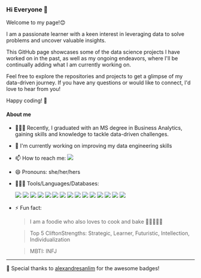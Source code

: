 ### Hi Everyone 👋 

Welcome to my page!😊 

I am a passionate learner with a keen interest in leveraging data to solve problems and uncover valuable insights.

This GitHub page showcases some of the data science projects I have worked on in the past, as well as my ongoing endeavors, where I'll be continually adding what I am currently working on.

Feel free to explore the repositories and projects to get a glimpse of my data-driven journey. If you have any questions or would like to connect, I'd love to hear from you!

Happy coding! 🚀

#### About me
- 👩🏻‍🎓 Recently, I graduated with an MS degree in Business Analytics, gaining skills and knowledge to tackle data-driven challenges.
- 🌱 I'm currently working on improving my data engineering skills
- 📫 How to reach me: [![](https://img.shields.io/badge/LinkedIn-0077B5?style=for-the-badge&logo=linkedin&logoColor=white)](https://www.linkedin.com/in/xyzsherry/)
- 😄 Pronouns: she/her/hers
- 👩🏻‍💻 Tools/Languages/Databases:
  
     ![](https://img.shields.io/badge/Python-FFD43B?style=for-the-badge&logo=python&logoColor=blue)
     ![](https://img.shields.io/badge/Numpy-777BB4?style=for-the-badge&logo=numpy&logoColor=white)
     ![](https://img.shields.io/badge/Pandas-2C2D72?style=for-the-badge&logo=pandas&logoColor=white)
     ![](https://img.shields.io/badge/R-276DC3?style=for-the-badge&logo=r&logoColor=white)
     ![](https://img.shields.io/badge/scikit_learn-F7931E?style=for-the-badge&logo=scikit-learn&logoColor=white)
     ![](https://img.shields.io/badge/TensorFlow-FF6F00?style=for-the-badge&logo=TensorFlow&logoColor=white)
     ![](https://img.shields.io/badge/Keras-D00000?style=for-the-badge&logo=Keras&logoColor=white)
     ![](https://img.shields.io/badge/Apache_Spark-FFFFFF?style=for-the-badge&logo=apachespark&logoColor=#E35A16)
     ![](https://img.shields.io/badge/Tableau-E97627?style=for-the-badge&logo=Tableau&logoColor=white)
     ![](https://img.shields.io/badge/PowerBI-F2C811?style=for-the-badge&logo=Power%20BI&logoColor=white)
     ![](https://img.shields.io/badge/MySQL-005C84?style=for-the-badge&logo=mysql&logoColor=white)
     ![](https://img.shields.io/badge/dbeaver-382923?style=for-the-badge&logo=dbeaver&logoColor=white)
     ![](https://img.shields.io/badge/PostgreSQL-316192?style=for-the-badge&logo=postgresql&logoColor=white)
     ![](https://img.shields.io/badge/Databricks-FF3621?style=for-the-badge&logo=Databricks&logoColor=white)
     ![](https://img.shields.io/badge/dbt-FF694B?style=for-the-badge&logo=dbt&logoColor=white)

- ⚡ Fun fact:
  > I am a foodie who also loves to cook and bake 🍳🍣🍱🍝🍰
  
  > Top 5 CliftonStrengths: Strategic, Learner, Futuristic, Intellection, Individualization
  
  > MBTI: INFJ


---

🙏 Special thanks to [alexandresanlim](https://github.com/alexandresanlim/Badges4-README.md-Profile) for the awesome badges!


<!--
**sherryxyz/sherryxyz** is a ✨ _special_ ✨ repository because its `README.md` (this file) appears on your GitHub profile.

Here are some ideas to get you started:


-->

